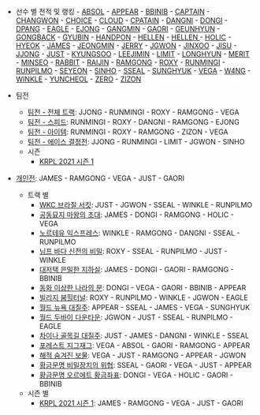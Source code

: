 - 선수 별 전적 및 랭킹
        - [ABSOL](../ABSOL)
        - [APPEAR](../APPEAR)
        - [BBINIB](../BBINIB)
        - [CAPTAIN](../CAPTAIN)
        - [CHANGWON](../CHANGWON)
        - [CHOICE](../CHOICE)
        - [CLOUD](../CLOUD)
        - [CPATAIN](../CPATAIN)
        - [DANGNI](../DANGNI)
        - [DONGI](../DONGI)
        - [DPANG](../DPANG)
        - [EAGLE](../EAGLE)
        - [EJONG](../EJONG)
        - [GANGMIN](../GANGMIN)
        - [GAORI](../GAORI)
        - [GEUNHYUN](../GEUNHYUN)
        - [GONGBACK](../GONGBACK)
        - [GYUBIN](../GYUBIN)
        - [HANDPON](../HANDPON)
        - [HELLEN](../HELLEN)
        - [HELLEN ](../HELLEN )
        - [HOLIC](../HOLIC)
        - [HYEOK](../HYEOK)
        - [JAMES](../JAMES)
        - [JEONGMIN](../JEONGMIN)
        - [JERRY](../JERRY)
        - [JGWON](../JGWON)
        - [JINXOO](../JINXOO)
        - [JISU](../JISU)
        - [JJONG](../JJONG)
        - [JUST](../JUST)
        - [KYUNGSOO](../KYUNGSOO)
        - [LEEJIMIN](../LEEJIMIN)
        - [LIMIT](../LIMIT)
        - [LONGHYUN](../LONGHYUN)
        - [MERIT](../MERIT)
        - [MINSEO](../MINSEO)
        - [RABBIT](../RABBIT)
        - [RAIJIN](../RAIJIN)
        - [RAMGONG](../RAMGONG)
        - [ROXY](../ROXY)
        - [RUNMINGI](../RUNMINGI)
        - [RUNPILMO](../RUNPILMO)
        - [SEYEON](../SEYEON)
        - [SINHO](../SINHO)
        - [SSEAL](../SSEAL)
        - [SUNGHYUK](../SUNGHYUK)
        - [VEGA](../VEGA)
        - [W4NG](../W4NG)
        - [WINKLE](../WINKLE)
        - [YUNCHEOL](../YUNCHEOL)
        - [ZERO](../ZERO)
        - [ZIZON](../ZIZON)

- 팀전
    - [팀전 - 전체 트랙](../team-full): JJONG - RUNMINGI - ROXY - RAMGONG - VEGA
    - [팀전 - 스피드](../team-speed): RUNMINGI - ROXY - DANGNI - RAMGONG - EJONG
    - [팀전 - 아이템](../team-item): RUNMINGI - ROXY - RAMGONG - ZIZON - VEGA
    - [팀전 - 에이스 결정전](../team-ace): JJONG - RUNMINGI - LIMIT - JGWON - SINHO
    - 시즌
        - [KRPL 2021 시즌 1](../teams-t2021_1)
- [개인전](../singles-full): JAMES - RAMGONG - VEGA - JUST - GAORI
    - 트랙 별
        - [WKC 브라질 서킷](../brazil): JUST - JGWON - SSEAL - WINKLE - RUNPILMO
        - [공동묘지 마왕의 초대](../mawang): JAMES - DONGI - RAMGONG - HOLIC - VEGA
        - [노르테유 익스프레스](../noex): WINKLE - RAMGONG - DANGNI - SSEAL - RUNPILMO
        - [님프 바다 신전의 비밀](../nymph): ROXY - SSEAL - RUNPILMO - JUST - WINKLE
        - [대저택 은밀한 지하실](../daeeunji): JAMES - DONGI - GAORI - RAMGONG - BBINIB
        - [동화 이상한 나라의 문](../dongimun): DONGI - VEGA - GAORI - BBINIB - APPEAR
        - [빌리지 붐힐터널](../boomhill): ROXY - RUNPILMO - WINKLE - JGWON - EAGLE
        - [월드 뉴욕 대질주](../newyork): APPEAR - SSEAL - JAMES - VEGA - SUNGHYUK
        - [월드 두바이 다운타운](../dubai): JGWON - JUST - SSEAL - RUNPILMO - EAGLE
        - [차이나 골목길 대질주](../golmokgil): JUST - JAMES - DANGNI - WINKLE - SSEAL
        - [포레스트 지그재그](../zigzag): VEGA - ABSOL - GAORI - RAMGONG - APPEAR
        - [해적 숨겨진 보물](../haesumbo): VEGA - JUST - RAMGONG - APPEAR - JGWON
        - [황금문명 비밀장치의 위협](../jangchi): SSEAL - GAORI - VEGA - JUST - APPEAR
        - [황금문명 오르에트 황금좌표](../goldcoord): DONGI - VEGA - HOLIC - GAORI - BBINIB
    - 시즌 별
        - [KRPL 2021 시즌 1](../singles-s2021_1): JAMES - RAMGONG - VEGA - JUST - GAORI
